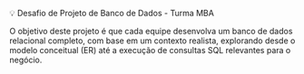 💡 Desafio de Projeto de Banco de Dados - Turma MBA

O objetivo deste projeto é que cada equipe desenvolva um banco de dados relacional completo, com base em um contexto realista, explorando desde o modelo conceitual (ER) até a execução de consultas SQL relevantes para o negócio.
